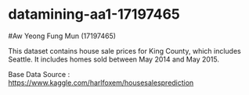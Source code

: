 # datamining-aa1-17197465

#Aw Yeong Fung Mun (17197465)

This dataset contains house sale prices for King County, which includes Seattle. It includes homes sold between May 2014 and May 2015.

Base Data Source : https://www.kaggle.com/harlfoxem/housesalesprediction
